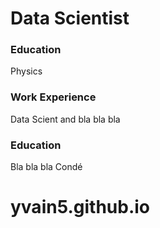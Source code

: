 # Data Scientist

### Education
Physics

### Work Experience
Data Scient and bla bla bla

### Education
Bla bla bla Condé

# yvain5.github.io
